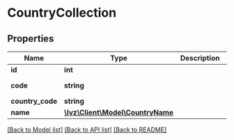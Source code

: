 # CountryCollection

## Properties
Name | Type | Description | Notes
------------ | ------------- | ------------- | -------------
**id** | **int** |  | [optional] 
**code** | **string** |  | [default to '']
**country_code** | **string** |  | [optional] 
**name** | [**\Ivz\Client\Model\CountryName**](CountryName.md) |  | [optional] 

[[Back to Model list]](../README.md#documentation-for-models) [[Back to API list]](../README.md#documentation-for-api-endpoints) [[Back to README]](../README.md)


